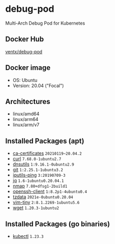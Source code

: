 # debug-pod

Multi-Arch Debug Pod for Kubernetes


## Docker Hub

[ventx/debug-pod](https://cloud.docker.com/u/ventx/repository/docker/ventx/debug-pod)


## Docker image

* OS: Ubuntu
* Version: 20.04 ("Focal")


## Architectures

* linux/amd64
* linux/arm64
* linux/arm/v7


## Installed Packages (apt)

* [ca-certificates](https://packages.ubuntu.com/focal/ca-certificates) `20210119~20.04.2`
* [curl](https://packages.ubuntu.com/focal/curl) `7.68.0-1ubuntu2.7`
* [dnsutils](https://packages.ubuntu.com/focal/dnsutils) `1:9.16.1-0ubuntu2.9`
* [git](https://packages.ubuntu.com/focal/git) `1:2.25.1-1ubuntu3.2`
* [iputils-ping](https://packages.ubuntu.com/focal/iputils-ping) `3:20190709-3`
* [jq](https://packages.ubuntu.com/focal/jq) `1.6-1ubuntu0.20.04.1`
* [nmap](https://packages.ubuntu.com/focal/nmap) `7.80+dfsg1-2build1`
* [openssh-client](https://packages.ubuntu.com/focal/openssh-client) `1:8.2p1-4ubuntu0.4`
* [tzdata](https://packages.ubuntu.com/focal/tzdata) `2021e-0ubuntu0.20.04`
* [vim-tiny](https://packages.ubuntu.com/focal/vim-tiny) `2:8.1.2269-1ubuntu5.6`
* [wget](https://packages.ubuntu.com/focal/wget) `1.20.3-1ubuntu2`


## Installed Packages (go binaries)

* [kubectl](https://github.com/kubernetes/kubectl) `1.23.3`

